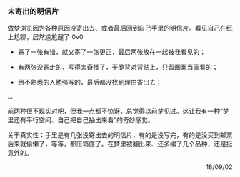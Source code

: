 ### 未寄出的明信片

做梦浏览因为各种原因没寄出去、或者最后回到自己手里的明信片。看见自己在纸上尬聊，居然尴尬醒了 0v0

- 寄了一张有错，就又寄了一张更正，最后两张放在一起被我看见的；

- 有两张没寄走的，写得太奇怪了，干脆背对背贴上，只留图案当画看的；

- 给不熟悉的人勉强写的，最后都没找到理由寄出去；

...

前两种很不现实对吧，但我一点都不惊讶，总觉得以前梦见过。这让我有一种“梦里还有平行空间、自己把自己抽出来看”的奇妙感觉。

关于真实性：手里是有几张没寄出去的明信片，有的是没写完，有的是没买到邮票后来就偷懒了，等等，都压箱底了。在梦里被翻出来、还多编了几个品种，还是挺意外的。

<p align="right">18/09/02</p>